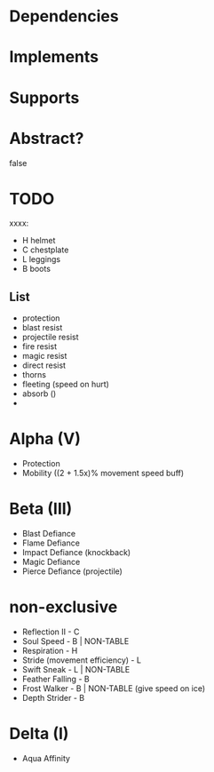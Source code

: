 # Dependencies

# Implements

# Supports

# Abstract?
false

# TODO

xxxx:
* H helmet
* C chestplate
* L leggings
* B boots

## List
* protection
* blast resist
* projectile resist
* fire resist
* magic resist
* direct resist
* thorns
* fleeting (speed on hurt)
* absorb ()
* 

# Alpha (V)
* Protection
* Mobility ((2 + 1.5x)% movement speed buff)

# Beta (III)
* Blast Defiance
* Flame Defiance
* Impact Defiance (knockback)
* Magic Defiance
* Pierce Defiance (projectile)

# non-exclusive
* Reflection II - C
* Soul Speed - B | NON-TABLE
* Respiration - H
* Stride (movement efficiency) - L
* Swift Sneak - L | NON-TABLE
* Feather Falling - B
* Frost Walker - B | NON-TABLE (give speed on ice)
* Depth Strider - B

# Delta (I)
* Aqua Affinity